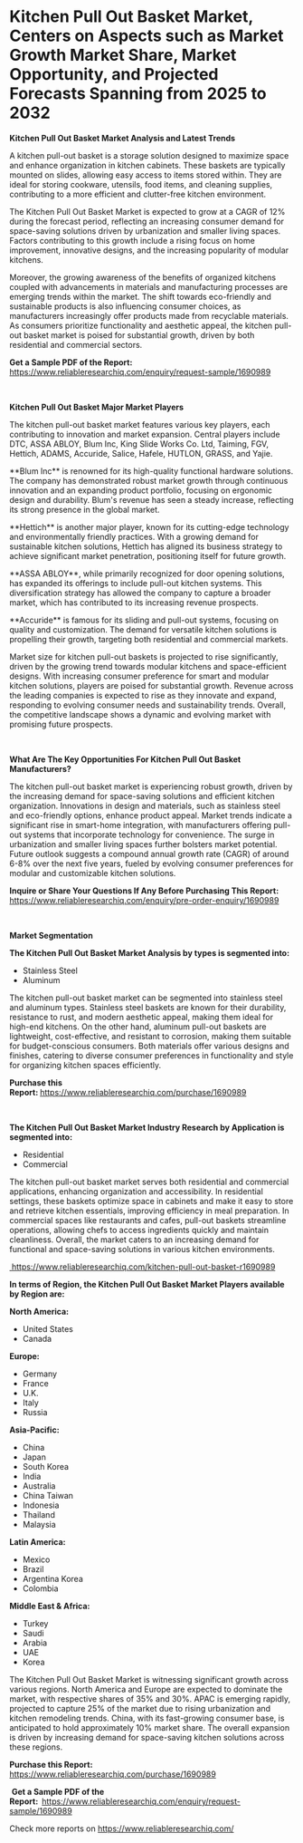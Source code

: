 <p><h1>Kitchen Pull Out Basket Market, Centers on Aspects such as Market Growth Market Share, Market Opportunity, and Projected Forecasts Spanning from 2025 to 2032</h1></p><p><strong>Kitchen Pull Out Basket Market Analysis and Latest Trends</strong></p>
<p><p>A kitchen pull-out basket is a storage solution designed to maximize space and enhance organization in kitchen cabinets. These baskets are typically mounted on slides, allowing easy access to items stored within. They are ideal for storing cookware, utensils, food items, and cleaning supplies, contributing to a more efficient and clutter-free kitchen environment.</p><p>The Kitchen Pull Out Basket Market is expected to grow at a CAGR of 12% during the forecast period, reflecting an increasing consumer demand for space-saving solutions driven by urbanization and smaller living spaces. Factors contributing to this growth include a rising focus on home improvement, innovative designs, and the increasing popularity of modular kitchens. </p><p>Moreover, the growing awareness of the benefits of organized kitchens coupled with advancements in materials and manufacturing processes are emerging trends within the market. The shift towards eco-friendly and sustainable products is also influencing consumer choices, as manufacturers increasingly offer products made from recyclable materials. As consumers prioritize functionality and aesthetic appeal, the kitchen pull-out basket market is poised for substantial growth, driven by both residential and commercial sectors.</p></p>
<p><strong>Get a Sample PDF of the Report:&nbsp;</strong> <a href="https://www.reliableresearchiq.com/enquiry/request-sample/1690989?utm_campaign=120&utm_medium=2&utm_source=Github&utm_content=ia&utm_term=06012025&utm_id=kitchen-pull-out-basket">https://www.reliableresearchiq.com/enquiry/request-sample/1690989</a></p>
<p>&nbsp;</p>
<p><strong>Kitchen Pull Out Basket Major Market Players</strong></p>
<p><p>The kitchen pull-out basket market features various key players, each contributing to innovation and market expansion. Central players include DTC, ASSA ABLOY, Blum Inc, King Slide Works Co. Ltd, Taiming, FGV, Hettich, ADAMS, Accuride, Salice, Hafele, HUTLON, GRASS, and Yajie.</p><p>**Blum Inc** is renowned for its high-quality functional hardware solutions. The company has demonstrated robust market growth through continuous innovation and an expanding product portfolio, focusing on ergonomic design and durability. Blum's revenue has seen a steady increase, reflecting its strong presence in the global market.</p><p>**Hettich** is another major player, known for its cutting-edge technology and environmentally friendly practices. With a growing demand for sustainable kitchen solutions, Hettich has aligned its business strategy to achieve significant market penetration, positioning itself for future growth.</p><p>**ASSA ABLOY**, while primarily recognized for door opening solutions, has expanded its offerings to include pull-out kitchen systems. This diversification strategy has allowed the company to capture a broader market, which has contributed to its increasing revenue prospects.</p><p>**Accuride** is famous for its sliding and pull-out systems, focusing on quality and customization. The demand for versatile kitchen solutions is propelling their growth, targeting both residential and commercial markets.</p><p>Market size for kitchen pull-out baskets is projected to rise significantly, driven by the growing trend towards modular kitchens and space-efficient designs. With increasing consumer preference for smart and modular kitchen solutions, players are poised for substantial growth. Revenue across the leading companies is expected to rise as they innovate and expand, responding to evolving consumer needs and sustainability trends. Overall, the competitive landscape shows a dynamic and evolving market with promising future prospects.</p></p>
<p>&nbsp;</p>
<p><strong>What Are The Key Opportunities For Kitchen Pull Out Basket Manufacturers?</strong></p>
<p><p>The kitchen pull-out basket market is experiencing robust growth, driven by the increasing demand for space-saving solutions and efficient kitchen organization. Innovations in design and materials, such as stainless steel and eco-friendly options, enhance product appeal. Market trends indicate a significant rise in smart-home integration, with manufacturers offering pull-out systems that incorporate technology for convenience. The surge in urbanization and smaller living spaces further bolsters market potential. Future outlook suggests a compound annual growth rate (CAGR) of around 6-8% over the next five years, fueled by evolving consumer preferences for modular and customizable kitchen solutions.</p></p>
<p><strong>Inquire or Share Your Questions If Any Before Purchasing This Report:</strong> <a href="https://www.reliableresearchiq.com/enquiry/pre-order-enquiry/1690989?utm_campaign=120&utm_medium=2&utm_source=Github&utm_content=ia&utm_term=06012025&utm_id=kitchen-pull-out-basket">https://www.reliableresearchiq.com/enquiry/pre-order-enquiry/1690989</a></p>
<p>&nbsp;</p>
<p><strong>Market Segmentation</strong></p>
<p><strong>The Kitchen Pull Out Basket Market Analysis by types is segmented into:</strong></p>
<p><ul><li>Stainless Steel</li><li>Aluminum</li></ul></p>
<p><p>The kitchen pull-out basket market can be segmented into stainless steel and aluminum types. Stainless steel baskets are known for their durability, resistance to rust, and modern aesthetic appeal, making them ideal for high-end kitchens. On the other hand, aluminum pull-out baskets are lightweight, cost-effective, and resistant to corrosion, making them suitable for budget-conscious consumers. Both materials offer various designs and finishes, catering to diverse consumer preferences in functionality and style for organizing kitchen spaces efficiently.</p></p>
<p><strong>Purchase this Report:&nbsp;</strong><a href="https://www.reliableresearchiq.com/purchase/1690989?utm_campaign=120&utm_medium=2&utm_source=Github&utm_content=ia&utm_term=06012025&utm_id=kitchen-pull-out-basket">https://www.reliableresearchiq.com/purchase/1690989</a></p>
<p>&nbsp;</p>
<p><strong>The Kitchen Pull Out Basket Market Industry Research by Application is segmented into:</strong></p>
<p><ul><li>Residential</li><li>Commercial</li></ul></p>
<p><p>The kitchen pull-out basket market serves both residential and commercial applications, enhancing organization and accessibility. In residential settings, these baskets optimize space in cabinets and make it easy to store and retrieve kitchen essentials, improving efficiency in meal preparation. In commercial spaces like restaurants and cafes, pull-out baskets streamline operations, allowing chefs to access ingredients quickly and maintain cleanliness. Overall, the market caters to an increasing demand for functional and space-saving solutions in various kitchen environments.</p></p>
<p><a href="https://www.reliableresearchiq.com/kitchen-pull-out-basket-r1690989?utm_campaign=120&utm_medium=2&utm_source=Github&utm_content=ia&utm_term=06012025&utm_id=kitchen-pull-out-basket">&nbsp;https://www.reliableresearchiq.com/kitchen-pull-out-basket-r1690989</a></p>
<p><strong>In terms of Region, the Kitchen Pull Out Basket Market Players available by Region are:</strong></p>
<p>
    <p> <strong> North America: </strong>
        <ul>
            <li>United States</li>
            <li>Canada</li>
        </ul>
        </p> 
    <p> <strong> Europe: </strong>
        <ul>
            <li>Germany</li>
            <li>France</li>
            <li>U.K.</li>
            <li>Italy</li>
            <li>Russia</li>
        </ul>
        </p> 
    <p> <strong> Asia-Pacific: </strong>
        <ul>
            <li>China</li>
            <li>Japan</li>
            <li>South Korea</li>
            <li>India</li>
            <li>Australia</li>
            <li>China Taiwan</li>
            <li>Indonesia</li>
            <li>Thailand</li>
            <li>Malaysia</li>
        </ul>
        </p> 
    <p> <strong> Latin America: </strong>
        <ul>
            <li>Mexico</li>
            <li>Brazil</li>
            <li>Argentina Korea</li>
            <li>Colombia</li>
        </ul>
        </p> 
    <p> <strong> Middle East & Africa: </strong>
        <ul>
            <li>Turkey</li>
            <li>Saudi</li>
            <li>Arabia</li>
            <li>UAE</li>
            <li>Korea</li>
        </ul>
    </p>
    </p>
<p><p>The Kitchen Pull Out Basket Market is witnessing significant growth across various regions. North America and Europe are expected to dominate the market, with respective shares of 35% and 30%. APAC is emerging rapidly, projected to capture 25% of the market due to rising urbanization and kitchen remodeling trends. China, with its fast-growing consumer base, is anticipated to hold approximately 10% market share. The overall expansion is driven by increasing demand for space-saving kitchen solutions across these regions.</p></p>
<p><strong>Purchase this Report: </strong><a href="https://www.reliableresearchiq.com/purchase/1690989?utm_campaign=120&utm_medium=2&utm_source=Github&utm_content=ia&utm_term=06012025&utm_id=kitchen-pull-out-basket">https://www.reliableresearchiq.com/purchase/1690989</a></p>
<p>&nbsp;<strong>Get a Sample PDF of the Report:&nbsp;&nbsp;</strong><a href="https://www.reliableresearchiq.com/enquiry/request-sample/1690989?utm_campaign=120&utm_medium=2&utm_source=Github&utm_content=ia&utm_term=06012025&utm_id=kitchen-pull-out-basket">https://www.reliableresearchiq.com/enquiry/request-sample/1690989</a></p>
<p><strong></strong></p>
<p>Check more reports on <a href="https://www.reliableresearchiq.com/?utm_campaign=120&utm_medium=2&utm_source=Github&utm_content=ia&utm_term=06012025&utm_id=kitchen-pull-out-basket">https://www.reliableresearchiq.com/</a></p>